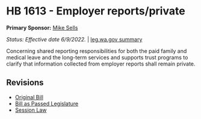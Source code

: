 # HB 1613 - Employer reports/private
**Primary Sponsor:** [Mike Sells](/person/leg/mike.sells.md)

*Status: Effective date 6/9/2022.* | [leg.wa.gov summary](https://app.leg.wa.gov/billsummary?BillNumber=1613&Year=2021)

Concerning shared reporting responsibilities for both the paid family and medical leave and the long-term services and supports trust programs to clarify that information collected from employer reports shall remain private.

## Revisions
* [Original Bill](1/)
* [Bill as Passed Legislature](1/)
* [Session Law](1/)